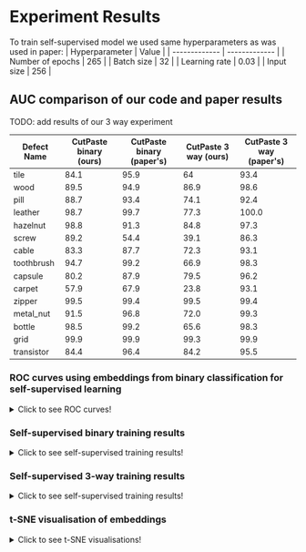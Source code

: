# Experiment Results
To train self-supervised model we used same hyperparameters as was used in paper: 
| Hyperparameter  | Value |
| ------------- | ------------- |
| Number of epochs | 265 |
| Batch size | 32 |
| Learning rate | 0.03 |
| Input size | 256 |


## AUC comparison of our code and paper results
TODO: add results of our 3 way experiment

| Defect Name  | CutPaste binary (ours) | CutPaste binary (paper's)  | CutPaste 3 way (ours) | CutPaste 3 way (paper's)  | 
| ------------- | ------------- | ------------- | ------------- | ------------- | 
| tile  | 84.1 | 95.9 | 64 | 93.4 |
| wood  | 89.5 | 94.9 | 86.9 | 98.6 |
| pill | 88.7 | 93.4 | 74.1 | 92.4 |
| leather | 98.7 | 99.7 | 77.3 | 100.0 |
| hazelnut | 98.8 | 91.3 | 84.8 | 97.3 |
| screw | 89.2 | 54.4 | 39.1 | 86.3 |
| cable | 83.3 | 87.7 | 72.3 | 93.1 |
| toothbrush | 94.7 | 99.2 | 66.9 | 98.3 |
| capsule | 80.2 | 87.9 | 79.5 | 96.2 |
| carpet | 57.9 | 67.9 | 23.8 | 93.1 |
| zipper | 99.5 | 99.4 | 99.5 | 99.4 |
| metal_nut | 91.5 | 96.8 | 72.0 | 99.3 |
| bottle | 98.5 | 99.2 | 65.6 | 98.3 |
| grid | 99.9 | 99.9 | 99.3 | 99.9 |
| transistor | 84.4 | 96.4 | 84.2 | 95.5 |


### ROC curves using embeddings from binary classification for self-supervised learning
<details>
  <summary>Click to see ROC curves!</summary>
  
  <p float="left">
    <img src="/experiments/roc_binary/bottle.jpg" width="260" />
    <img src="experiments/roc_binary/cable.jpg" width="260" /> 
    <img src="experiments/roc_binary/capsule.jpg" width="260" />
  </p>
  <p float="left">
    <img src="/experiments/roc_binary/carpet.jpg" width="260" />
    <img src="experiments/roc_binary/grid.jpg" width="260" /> 
    <img src="experiments/roc_binary/hazelnut.jpg" width="260" />
  </p>
  <p float="left">
    <img src="/experiments/roc_binary/leather.jpg" width="260" />
    <img src="experiments/roc_binary/metal_nut.jpg" width="260" /> 
    <img src="experiments/roc_binary/pill.jpg" width="260" />
  </p> 

  <p float="left">
    <img src="experiments/roc_binary/toothbrush.jpg" width="260" />
    <img src="/experiments/roc_binary/screw.jpg" width="260" />
    <img src="experiments/roc_binary/tile.jpg" width="260" /> 
  </p> 

  <p float="left">
    <img src="experiments/roc_binary/zipper.jpg" width="260" />
    <img src="experiments/roc_binary/wood.jpg" width="260" /> 
    <img src="/experiments/roc_binary/transistor.jpg" width="260" />
  </p>
</details>

### Self-supervised binary training results

<details>
  <summary>Click to see self-supervised training results!</summary>
  
  **Training accuracy and loss for bottle**
  <p float="left">
    <img src="experiments/self-supervised_binary/train_acc_bottle.png" width="300" />
    <img src="experiments/self-supervised_binary/train_loss_bottle.png" width="300" /> 
  </p>


  **Training accuracy and loss for pill**
  <p float="left">
    <img src="experiments/self-supervised_binary/train_acc_pill.png" width="300" />
    <img src="experiments/self-supervised_binary/train_loss_pill.png" width="300" /> 
  </p>


  **Training accuracy and loss for cable**
  <p float="left">
    <img src="experiments/self-supervised_binary/train_acc_cable.png" width="300" />
    <img src="experiments/self-supervised_binary/train_loss_cable.png" width="300" /> 
  </p>


  **Training accuracy and loss for capsule**
  <p float="left">
    <img src="experiments/self-supervised_binary/train_acc_capsule.png" width="300" />
    <img src="experiments/self-supervised_binary/train_loss_capsule.png" width="300" /> 
  </p>


  **Training accuracy and loss for tile**
  <p float="left">
    <img src="experiments/self-supervised_binary/train_acc_tile.png" width="300" />
    <img src="experiments/self-supervised_binary/train_loss_tile.png" width="300" /> 
  </p>
</details>

### Self-supervised 3-way training results
<details>
  <summary>Click to see self-supervised training results!</summary>
  
  **Training accuracy and loss for pill**
  <p float="left">
    <img src="experiments/self_supervised_3way/train_acc_pill.svg" width="300" />
    <img src="experiments/self_supervised_3way/train_loss_pill.svg" width="300" /> 
  </p>


  **Training accuracy and loss for screw**
  <p float="left">
    <img src="experiments/self_supervised_3way/train_acc_screw.svg" width="300" />
    <img src="experiments/self_supervised_3way/train_loss_screw.svg" width="300" /> 
  </p>


  **Training accuracy and loss for tile**
  <p float="left">
    <img src="experiments/self_supervised_3way/train_acc_tile.svg" width="300" />
    <img src="experiments/self_supervised_3way/train_loss_tile.svg" width="300" /> 
  </p>


  **Training accuracy and loss for zipper**
  <p float="left">
    <img src="experiments/self_supervised_3way/train_acc_zipper.svg" width="300" />
    <img src="experiments/self_supervised_3way/train_loss_zipper.svg" width="300" /> 
  </p>

</details>

### t-SNE visualisation of embeddings 
<details>
  <summary>Click to see t-SNE visualisations!</summary>
  
<p float="left">
  <img src="experiments/tsne_3way/grid_tsne.jpg" width="500" />
  <img src="experiments/tsne_3way/wood_tsne.jpg" width="500" /> 
</p>
</details>
  
